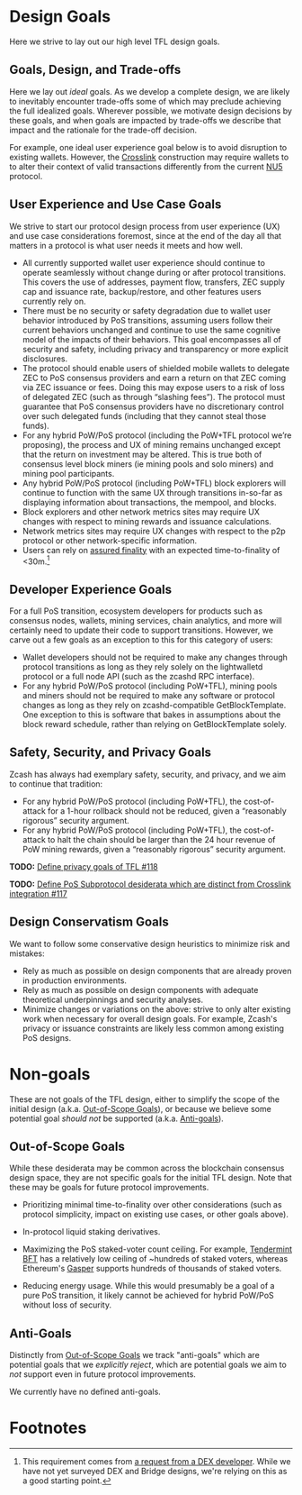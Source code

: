 # Design Goals

Here we strive to lay out our high level TFL design goals.

## Goals, Design, and Trade-offs

Here we lay out _ideal_ goals. As we develop a complete design, we are likely to inevitably encounter trade-offs some of which may preclude achieving the full idealized goals. Wherever possible, we motivate design decisions by these goals, and when goals are impacted by trade-offs we describe that impact and the rationale for the trade-off decision.

For example, one ideal user experience goal below is to avoid disruption to existing wallets. However, the [Crosslink](../terminology.md#definition-crosslink) construction may require wallets to to alter their context of valid transactions differently from the current [NU5](../terminology.md#definition-nu5) protocol.

## User Experience and Use Case Goals

We strive to start our protocol design process from user experience (UX) and use case considerations foremost, since at the end of the day all that matters in a protocol is what user needs it meets and how well.

- All currently supported wallet user experience should continue to operate seamlessly without change during or after protocol transitions. This covers the use of addresses, payment flow, transfers, ZEC supply cap and issuance rate, backup/restore, and other features users currently rely on.
- There must be no security or safety degradation due to wallet user behavior introduced by PoS transitions, assuming users follow their current behaviors unchanged and continue to use the same cognitive model of the impacts of their behaviors. This goal encompasses all of security and safety, including privacy and transparency or more explicit disclosures.
- The protocol should enable users of shielded mobile wallets to delegate ZEC to PoS consensus providers and earn a return on that ZEC coming via ZEC issuance or fees. Doing this may expose users to a risk of loss of delegated ZEC (such as through “slashing fees”). The protocol must guarantee that PoS consensus providers have no discretionary control over such delegated funds (including that they cannot steal those funds).
- For any hybrid PoW/PoS protocol (including the PoW+TFL protocol we’re proposing), the process and UX of mining remains unchanged except that the return on investment may be altered. This is true both of consensus level block miners (ie mining pools and solo miners) and mining pool participants.
- Any hybrid PoW/PoS protocol (including PoW+TFL) block explorers will continue to function with the same UX through transitions in-so-far as displaying information about transactions, the mempool, and blocks.
- Block explorers and other network metrics sites may require UX changes with respect to mining rewards and issuance calculations.
- Network metrics sites may require UX changes with respect to the p2p protocol or other network-specific information.
- Users can rely on [assured finality](../terminology.md#definition-assured-finality) with an expected time-to-finality of <30m.[^req-ttf-30m]

## Developer Experience Goals

For a full PoS transition, ecosystem developers for products such as consensus nodes, wallets, mining services, chain analytics, and more will certainly need to update their code to support transitions. However, we carve out a few goals as an exception to this for this category of users:

- Wallet developers should not be required to make any changes through protocol transitions as long as they rely solely on the lightwalletd protocol or a full node API (such as the zcashd RPC interface).
- For any hybrid PoW/PoS protocol (including PoW+TFL), mining pools and miners should not be required to make any software or protocol changes as long as they rely on zcashd-compatible GetBlockTemplate. One exception to this is software that bakes in assumptions about the block reward schedule, rather than relying on GetBlockTemplate solely.

## Safety, Security, and Privacy Goals

Zcash has always had exemplary safety, security, and privacy, and we aim to continue that tradition:

- For any hybrid PoW/PoS protocol (including PoW+TFL), the cost-of-attack for a 1-hour rollback should not be reduced, given a “reasonably rigorous” security argument.
- For any hybrid PoW/PoS protocol (including PoW+TFL), the cost-of-attack to halt the chain should be larger than the 24 hour revenue of PoW mining rewards, given a “reasonably rigorous” security argument.

**TODO:** [Define privacy goals of TFL #118](https://github.com/Electric-Coin-Company/tfl-book/issues/118)

**TODO:** [Define PoS Subprotocol desiderata which are distinct from Crosslink integration #117](https://github.com/Electric-Coin-Company/tfl-book/issues/117)

## Design Conservatism Goals

We want to follow some conservative design heuristics to minimize risk and mistakes:

- Rely as much as possible on design components that are already proven in production environments.
- Rely as much as possible on design components with adequate theoretical underpinnings and security analyses.
- Minimize changes or variations on the above: strive to only alter existing work when necessary for overall design goals. For example, Zcash's privacy or issuance constraints are likely less common among existing PoS designs.


# Non-goals

These are not goals of the TFL design, either to simplify the scope of the initial design (a.k.a. [Out-of-Scope Goals](#out-of-scope-goals)), or because we believe some potential goal _should not_ be supported (a.k.a. [Anti-goals](#anti-goals)).

## Out-of-Scope Goals

While these desiderata may be common across the blockchain consensus design space, they are not specific goals for the initial TFL design. Note that these may be goals for future protocol improvements.

- Prioritizing minimal time-to-finality over other considerations (such as protocol simplicity, impact on existing use cases, or other goals above).
- In-protocol liquid staking derivatives.
- Maximizing the PoS staked-voter count ceiling. For example, [Tendermint BFT](https://github.com/tendermint/tendermint#research) has a relatively low ceiling of ~hundreds of staked voters, whereas Ethereum's [Gasper](https://ethereum.org/en/developers/docs/consensus-mechanisms/pos/gasper/) supports hundreds of thousands of staked voters.

- Reducing energy usage. While this would presumably be a goal of a pure PoS transition, it likely cannot be achieved for hybrid PoW/PoS without loss of security.

## Anti-Goals

Distinctly from [Out-of-Scope Goals](#out-of-scope-goals) we track "anti-goals" which are potential goals that we _explicitly reject_, which are potential goals we aim to _not_ support even in future protocol improvements.

We currently have no defined anti-goals.

# Footnotes

[^req-ttf-30m]: This requirement comes from [a request from a DEX developer](https://github.com/Electric-Coin-Company/tfl-book/issues/38). While we have not yet surveyed DEX and Bridge designs, we're relying on this as a good starting point.
